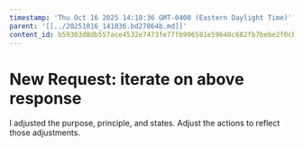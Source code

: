 ```yaml
---
timestamp: 'Thu Oct 16 2025 14:10:36 GMT-0400 (Eastern Daylight Time)'
parent: '[[../20251016_141036.bd27864b.md]]'
content_id: b59303d8db557ace4532e7473fe77fb996581e59640c682fb7bebe2f0cbb87ef
---
```


# New Request: iterate on above response

I adjusted the purpose, principle, and states. Adjust the actions to reflect those adjustments.
